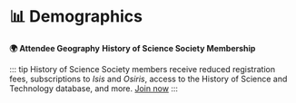 # 📊 Demographics

**🌍 Attendee Geography**
<ChoroplethMap
    :geojson="geojson"
    :data="pyDepartmentsData"
    titleKey="department_name"
    geojsonIdKey="dpto"
    idKey="department_id"
    :value="value"
    :extraValues="extraValues"
    :center="center"
    :colorScale="colorScale"
    mapStyle="height: 500px;"
    :zoom="6"
    :mapOptions="mapOptions">
    <template scope="props">
        <InfoControl
            :item="props.currentItem"
            :unit="props.unit"
            title="Department"
            placeholder="Hover over a department"
            position="topright">
        </InfoControl>
        <ReferenceChart
            title="Girls school enrolment"
            :colorScale="colorScale"
            :min="props.min"
            :max="props.max"
            position="bottomright">
        </ReferenceChart>
    </template>
</ChoroplethMap>
**History of Science Society Membership**

::: tip
History of Science Society members receive reduced registration fees, subscriptions to *Isis* and *Osiris*, access to the History of Science and Technology database, and more. [Join now](https://www.press.uchicago.edu/ucp/journals/subscribe/isis.html)
:::

<membershipAttendance2019 class="graph" />

<attendeeFirstTime class="graph" />

<attendeeGender class="graph" />

<attendeeRaceEthnicity class="graph" />

<attendeeEmployment class="graph" />
<script>

</script>